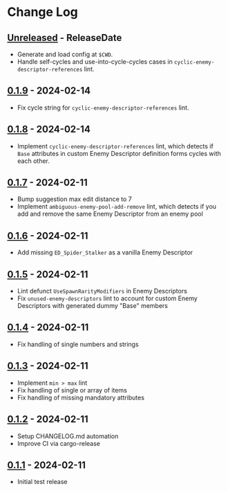 # Change Log

<!-- next-header -->
## [Unreleased] - ReleaseDate

- Generate and load config at `$CWD`.
- Handle self-cycles and use-into-cycle-cycles cases in
  `cyclic-enemy-descriptor-references` lint.

## [0.1.9] - 2024-02-14

- Fix cycle string for `cyclic-enemy-descriptor-references` lint.

## [0.1.8] - 2024-02-14

- Implement `cyclic-enemy-descriptor-references` lint, which detects if
  `Base` attributes in custom Enemy Descriptor definition forms cycles with
  each other.

## [0.1.7] - 2024-02-11

- Bump suggestion max edit distance to 7
- Implement `ambiguous-enemy-pool-add-remove` lint, which detects if you add
  and remove the same Enemy Descriptor from an enemy pool

## [0.1.6] - 2024-02-11

- Add missing `ED_Spider_Stalker` as a vanilla Enemy Descriptor

## [0.1.5] - 2024-02-11

- Lint defunct `UseSpawnRarityModifiers` in Enemy Descriptors
- Fix `unused-enemy-descriptors` lint to account for custom Enemy Descriptors 
  with generated dummy "Base" members

## [0.1.4] - 2024-02-11

- Fix handling of single numbers and strings

## [0.1.3] - 2024-02-11

- Implement `min > max` lint
- Fix handling of single or array of items
- Fix handling of missing mandatory attributes

## [0.1.2] - 2024-02-11

- Setup CHANGELOG.md automation
- Improve CI via cargo-release

## [0.1.1] - 2024-02-11

- Initial test release

<!-- next-url -->
[Unreleased]: https://github.com/jieyouxu/CDLint/compare/v0.1.9...HEAD
[0.1.9]: https://github.com/jieyouxu/CDLint/compare/v0.1.8...v0.1.9
[0.1.8]: https://github.com/jieyouxu/CDLint/compare/v0.1.7...v0.1.8
[0.1.7]: https://github.com/jieyouxu/CDLint/compare/v0.1.6...v0.1.7
[0.1.6]: https://github.com/jieyouxu/CDLint/compare/v0.1.5...v0.1.6
[0.1.5]: https://github.com/jieyouxu/CDLint/compare/v0.1.4...v0.1.5
[0.1.4]: https://github.com/jieyouxu/CDLint/compare/v0.1.3...v0.1.4
[0.1.3]: https://github.com/jieyouxu/CDLint/compare/v0.1.2...v0.1.3
[0.1.2]: https://github.com/jieyouxu/CDLint/compare/v0.1.1...v0.1.2
[0.1.1]: https://github.com/jieyouxu/CDLint/compare/v0.1.0...v0.1.1
